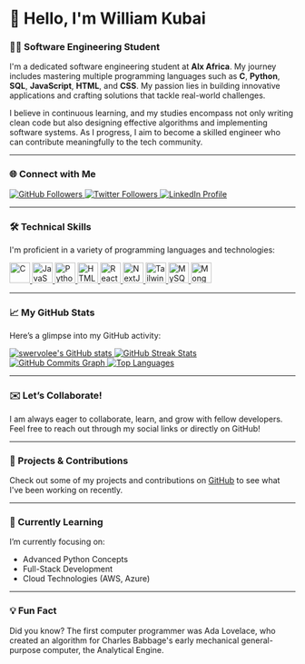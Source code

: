 # 🌟 Hello, I'm William Kubai

### 👨‍💻 Software Engineering Student

I'm a dedicated software engineering student at **Alx Africa**. My journey includes mastering multiple programming languages such as **C**, **Python**, **SQL**, **JavaScript**, **HTML**, and **CSS**. My passion lies in building innovative applications and crafting solutions that tackle real-world challenges.

I believe in continuous learning, and my studies encompass not only writing clean code but also designing effective algorithms and implementing software systems. As I progress, I aim to become a skilled engineer who can contribute meaningfully to the tech community.

---

### 🌐 Connect with Me

<div>
    <a href="https://www.github.com/swervolee" target="_blank" rel="noreferrer">
        <img src="https://img.shields.io/github/followers/swervolee?logo=github&style=for-the-badge&color=FF5A5F&labelColor=FFFFFF" alt="GitHub Followers" />
    </a>
    <a href="https://www.twitter.com/williamkubai2" target="_blank" rel="noreferrer">
        <img src="https://img.shields.io/twitter/follow/williamkubai2?logo=twitter&style=for-the-badge&color=FF5A5F&labelColor=FFFFFF" alt="Twitter Followers" />
    </a>
    <a href="https://www.linkedin.com/in/williamkubai" target="_blank" rel="noreferrer">
        <img src="https://img.shields.io/badge/LinkedIn-0077B5?style=for-the-badge&logo=linkedin&logoColor=white" alt="LinkedIn Profile" />
    </a>
</div>

---

### 🛠️ Technical Skills

I'm proficient in a variety of programming languages and technologies:

<p align="left">
    <a href="https://docs.microsoft.com/en-us/cpp/?view=msvc-170" target="_blank" rel="noreferrer">
        <img src="https://raw.githubusercontent.com/danielcranney/readme-generator/main/public/icons/skills/c-colored.svg" width="36" height="36" alt="C" />
    </a>
    <a href="https://developer.mozilla.org/en-US/docs/Web/JavaScript" target="_blank" rel="noreferrer">
        <img src="https://raw.githubusercontent.com/danielcranney/readme-generator/main/public/icons/skills/javascript-colored.svg" width="36" height="36" alt="JavaScript" />
    </a>
    <a href="https://www.python.org/" target="_blank" rel="noreferrer">
        <img src="https://raw.githubusercontent.com/danielcranney/readme-generator/main/public/icons/skills/python-colored.svg" width="36" height="36" alt="Python" />
    </a>
    <a href="https://developer.mozilla.org/en-US/docs/Glossary/HTML5" target="_blank" rel="noreferrer">
        <img src="https://raw.githubusercontent.com/danielcranney/readme-generator/main/public/icons/skills/html5-colored.svg" width="36" height="36" alt="HTML5" />
    </a>
    <a href="https://reactjs.org/" target="_blank" rel="noreferrer">
        <img src="https://raw.githubusercontent.com/danielcranney/readme-generator/main/public/icons/skills/react-colored.svg" width="36" height="36" alt="React" />
    </a>
    <a href="https://nextjs.org/docs" target="_blank" rel="noreferrer">
        <img src="https://raw.githubusercontent.com/danielcranney/readme-generator/main/public/icons/skills/nextjs-colored.svg" width="36" height="36" alt="NextJs" />
    </a>
    <a href="https://tailwindcss.com/" target="_blank" rel="noreferrer">
        <img src="https://raw.githubusercontent.com/danielcranney/readme-generator/main/public/icons/skills/tailwindcss-colored.svg" width="36" height="36" alt="TailwindCSS" />
    </a>
    <a href="https://www.mysql.com/" target="_blank" rel="noreferrer">
        <img src="https://raw.githubusercontent.com/danielcranney/readme-generator/main/public/icons/skills/mysql-colored.svg" width="36" height="36" alt="MySQL" />
    </a>
    <a href="https://www.mongodb.com/" target="_blank" rel="noreferrer">
        <img src="https://raw.githubusercontent.com/danielcranney/readme-generator/main/public/icons/skills/mongodb-colored.svg" width="36" height="36" alt="MongoDB" />
    </a>
</p>

---

### 📈 My GitHub Stats

Here’s a glimpse into my GitHub activity:

<div>
    <a href="http://www.github.com/swervolee">
        <img src="https://github-readme-stats.vercel.app/api?username=swervolee&show_icons=true&hide=&count_private=true&title_color=FF5A5F&text_color=000000&icon_color=FF5A5F&bg_color=FFFFFF&hide_border=true" alt="swervolee's GitHub stats" />
    </a>
    <a href="http://www.github.com/swervolee">
        <img src="https://github-readme-streak-stats.herokuapp.com/?user=swervolee&stroke=FF5A5F&background=FFFFFF&ring=FF5A5F&fire=FF5A5F&currStreakNum=000000&currStreakLabel=FF5A5F&sideNums=000000&sideLabels=000000&dates=000000&hide_border=true" alt="GitHub Streak Stats" />
    </a>
</div>

<div>
    <a href="http://www.github.com/swervolee">
        <img src="https://github-readme-activity-graph.cyclic.app/graph?username=swervolee&bg_color=FFFFFF&color=000000&line=FF5A5F&point=FF5A5F&area_color=FFEBEB&area=true&hide_border=true&custom_title=GitHub%20Commits%20Graph" alt="GitHub Commits Graph" />
    </a>
    <a href="https://github.com/swervolee" align="left">
        <img src="https://github-readme-stats.vercel.app/api/top-langs/?username=swervolee&langs_count=10&title_color=FF5A5F&text_color=000000&icon_color=FF5A5F&bg_color=FFFFFF&hide_border=true&locale=en&custom_title=Top%20Languages" alt="Top Languages" />
    </a>
</div>

---

### ✉️ Let’s Collaborate!

I am always eager to collaborate, learn, and grow with fellow developers. Feel free to reach out through my social links or directly on GitHub!

---

### 📖 Projects & Contributions

Check out some of my projects and contributions on [GitHub](https://github.com/swervolee) to see what I've been working on recently.

---

### 🌱 Currently Learning

I’m currently focusing on:

- Advanced Python Concepts
- Full-Stack Development
- Cloud Technologies (AWS, Azure)

---

### 💡 Fun Fact

Did you know? The first computer programmer was Ada Lovelace, who created an algorithm for Charles Babbage's early mechanical general-purpose computer, the Analytical Engine.


